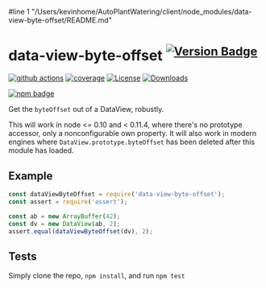 #line 1 "/Users/kevinhome/AutoPlantWatering/client/node_modules/data-view-byte-offset/README.md"
# data-view-byte-offset <sup>[![Version Badge][npm-version-svg]][package-url]</sup>

[![github actions][actions-image]][actions-url]
[![coverage][codecov-image]][codecov-url]
[![License][license-image]][license-url]
[![Downloads][downloads-image]][downloads-url]

[![npm badge][npm-badge-png]][package-url]

Get the `byteOffset` out of a DataView, robustly.

This will work in node <= 0.10 and < 0.11.4, where there's no prototype accessor, only a nonconfigurable own property.
It will also work in modern engines where `DataView.prototype.byteOffset` has been deleted after this module has loaded.

## Example

```js
const dataViewByteOffset = require('data-view-byte-offset');
const assert = require('assert');

const ab = new ArrayBuffer(42);
const dv = new DataView(ab, 2);
assert.equal(dataViewByteOffset(dv), 2);
```

## Tests
Simply clone the repo, `npm install`, and run `npm test`

[package-url]: https://npmjs.org/package/data-view-byte-offset
[npm-version-svg]: https://versionbadg.es/ljharb/data-view-byte-offset.svg
[deps-svg]: https://david-dm.org/ljharb/data-view-byte-offset.svg
[deps-url]: https://david-dm.org/ljharb/data-view-byte-offset
[dev-deps-svg]: https://david-dm.org/ljharb/data-view-byte-offset/dev-status.svg
[dev-deps-url]: https://david-dm.org/ljharb/data-view-byte-offset#info=devDependencies
[npm-badge-png]: https://nodei.co/npm/data-view-byte-offset.png?downloads=true&stars=true
[license-image]: https://img.shields.io/npm/l/data-view-byte-offset.svg
[license-url]: LICENSE
[downloads-image]: https://img.shields.io/npm/dm/data-view-byte-offset.svg
[downloads-url]: https://npm-stat.com/charts.html?package=data-view-byte-offset
[codecov-image]: https://codecov.io/gh/ljharb/data-view-byte-offset/branch/main/graphs/badge.svg
[codecov-url]: https://app.codecov.io/gh/ljharb/data-view-byte-offset/
[actions-image]: https://img.shields.io/endpoint?url=https://github-actions-badge-u3jn4tfpocch.runkit.sh/ljharb/data-view-byte-offset
[actions-url]: https://github.com/ljharb/data-view-byte-offset/actions
